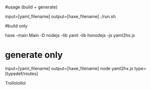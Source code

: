 #usage (build + generate)

input=[yaml_filename] output=[haxe_filename] ./run.sh

#build only

haxe -main Main -D nodejs -lib yaml -lib hxnodejs -js yaml2hx.js

# generate only 

input=[yaml_filename] output=[haxe_filename] node yaml2hx.js type=[typedef/routes]

Trollolollol